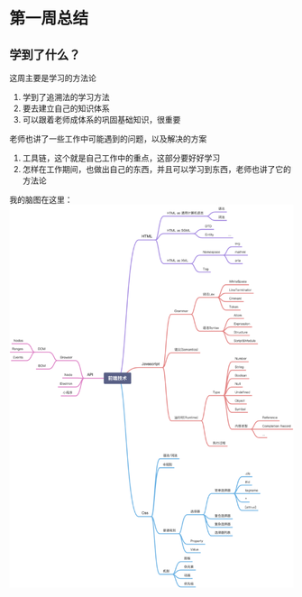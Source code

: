 # 第一周总结

## 学到了什么？

这周主要是学习的方法论

1. 学到了追溯法的学习方法
2. 要去建立自己的知识体系
3. 可以跟着老师成体系的巩固基础知识，很重要

老师也讲了一些工作中可能遇到的问题，以及解决的方案

1. 工具链，这个就是自己工作中的重点，这部分要好好学习
2. 怎样在工作期间，也做出自己的东西，并且可以学习到东西，老师也讲了它的方法论

我的脑图在这里：
![zmind](./yuqueMind.png)